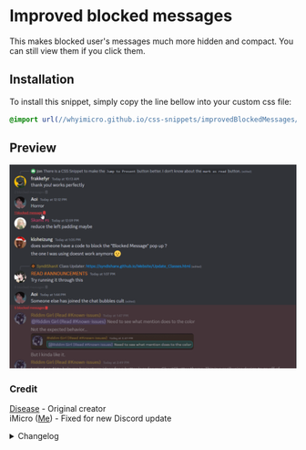 # Improved blocked messages
This makes blocked user's messages much more hidden and compact. You can still view them if you click them.
## Installation
To install this snippet, simply copy the line bellow into your custom css file:
```css
@import url(//whyimicro.github.io/css-snippets/improvedBlockedMessages/import.css);
```
## Preview
![image](https://raw.githubusercontent.com/WhyiMicro/css-snippets/main/_previews/improvedBlockedMessages.png)
### Credit
[Disease](https://github.com/maenDisease) - Original creator <br>
iMicro ([Me](https://github.com/WhyiMicro)) - Fixed for new Discord update <br>
<details>
<summary>Changelog</summary>

## 1.0.0

- Moved from old repo to new one

</details>

